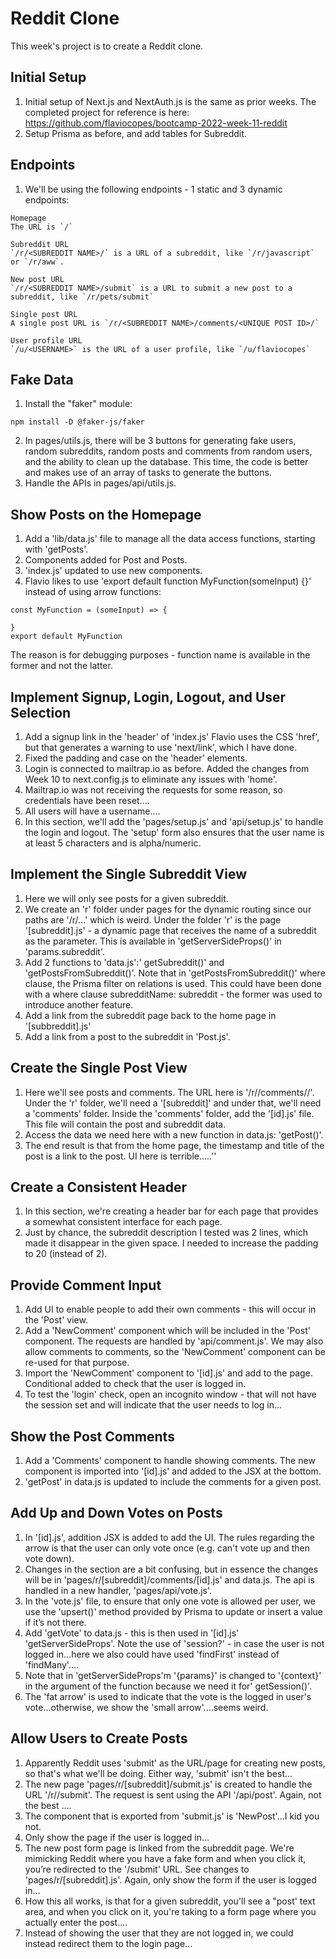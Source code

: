 # Reddit Clone

This week's project is to create a Reddit clone.

## Initial Setup

1. Initial setup of Next.js and NextAuth.js is the same as prior weeks. The completed project for reference is here: https://github.com/flaviocopes/bootcamp-2022-week-11-reddit
2. Setup Prisma as before, and add tables for Subreddit.

## Endpoints

1. We'll be using the following endpoints - 1 static and 3 dynamic endpoints:

```
Homepage
The URL is `/`

Subreddit URL
`/r/<SUBREDDIT NAME>/` is a URL of a subreddit, like `/r/javascript` or `/r/aww`.

New post URL
`/r/<SUBREDDIT NAME>/submit` is a URL to submit a new post to a subreddit, like `/r/pets/submit`

Single post URL
A single post URL is `/r/<SUBREDDIT NAME>/comments/<UNIQUE POST ID>/`

User profile URL
`/u/<USERNAME>` is the URL of a user profile, like `/u/flaviocopes`
```

## Fake Data

1. Install the "faker" module:

```
npm install -D @faker-js/faker
```

2. In pages/utils.js, there will be 3 buttons for generating fake users, random subreddits, random posts and comments from random users, and the ability to clean up the database. This time, the code is better and makes use of an array of tasks to generate the buttons.
3. Handle the APIs in pages/api/utils.js.

## Show Posts on the Homepage

1. Add a 'lib/data.js' file to manage all the data access functions, starting with 'getPosts'.
2. Components added for Post and Posts.
3. 'index.js' updated to use new components.
4. Flavio likes to use 'export default function MyFunction(someInput) {}' instead of using arrow functions:

```
const MyFunction = (someInput) => {

}
export default MyFunction
```

The reason is for debugging purposes - function name is available in the former and not the latter.

## Implement Signup, Login, Logout, and User Selection

1. Add a signup link in the 'header' of 'index.js' Flavio uses the CSS 'href', but that generates a warning to use 'next/link', which I have done.
2. Fixed the padding and case on the 'header' elements.
3. Login is connected to mailtrap.io as before. Added the changes from Week 10 to next.config.js to eliminate any issues with 'home'.
4. Mailtrap.io was not receiving the requests for some reason, so credentials have been reset....
5. All users will have a username....
6. In this section, we'll add the 'pages/setup.js' and 'api/setup.js' to handle the login and logout. The 'setup' form also ensures that the user name is at least 5 characters and is alpha/numeric.

## Implement the Single Subreddit View

1.  Here we will only see posts for a given subreddit.
2.  We create an 'r' folder under pages for the dynamic routing since our paths are '/r/...' which is weird. Under the folder 'r' is the page '[subreddit].js' - a dynamic page that receives the name of a subreddit as the parameter. This is available in 'getServerSideProps()' in 'params.subreddit'.
3.  Add 2 functions to 'data.js':' getSubreddit()' and 'getPostsFromSubreddit()'. Note that in 'getPostsFromSubreddit()' where clause, the Prisma filter on relations is used. This could have been done with a where clause subredditName: subreddit - the former was used to introduce another feature.
4.  Add a link from the subreddit page back to the home page in '[subbreddit].js'
5.  Add a link from a post to the subreddit in 'Post.js'.

## Create the Single Post View

1. Here we'll see posts and comments. The URL here is '/r/<SUBREDDIT NAME>/comments/<UNIQUE POST ID>/'. Under the 'r' folder, we'll need a '[subreddit]' and under that, we'll need a 'comments' folder. Inside the 'comments' folder, add the '[id].js' file. This file will contain the post and subreddit data.
2. Access the data we need here with a new function in data.js: 'getPost()'.
3. The end result is that from the home page, the timestamp and title of the post is a link to the post. UI here is terrible.....''

## Create a Consistent Header

1. In this section, we're creating a header bar for each page that provides a somewhat consistent interface for each page.
2. Just by chance, the subreddit description I tested was 2 lines, which made it disappear in the given space. I needed to increase the padding to 20 (instead of 2).

## Provide Comment Input

1. Add UI to enable people to add their own comments - this will occur in the 'Post' view.
2. Add a 'NewComment' component which will be included in the 'Post' component. The requests are handled by 'api/comment.js'. We may also allow comments to comments, so the 'NewComment' component can be re-used for that purpose.
3. Import the 'NewComment' component to '[id].js' and add to the page. Conditional added to check that the user is logged in.
4. To test the 'login' check, open an incognito window - that will not have the session set and will indicate that the user needs to log in...

## Show the Post Comments

1. Add a 'Comments' component to handle showing comments. The new component is imported into '[id].js' and added to the JSX at the bottom.
2. 'getPost' in data.js is updated to include the comments for a given post.

## Add Up and Down Votes on Posts

1. In '[id].js', addition JSX is added to add the UI. The rules regarding the arrow is that the user can only vote once (e.g. can't vote up and then vote down).
2. Changes in the section are a bit confusing, but in essence the changes will be in 'pages/r/[subreddit]/comments/[id].js' and data.js. The api is handled in a new handler, 'pages/api/vote.js'.
3. In the 'vote.js' file, to ensure that only one vote is allowed per user, we use the 'upsert()' method provided by Prisma to update or insert a value if it’s not there.
4. Add 'getVote' to data.js - this is then used in '[id].js' 'getServerSideProps'. Note the use of 'session?' - in case the user is not logged in...here we also could have used 'findFirst' instead of 'findMany'....
5. Note that in 'getServerSideProps'm '{params}' is changed to '{context}' in the argument of the function because we need it for' getSession()'.
6. The 'fat arrow' is used to indicate that the vote is the logged in user's vote...otherwise, we show the 'small arrow'....seems weird.

## Allow Users to Create Posts

1. Apparently Reddit uses 'submit' as the URL/page for creating new posts, so that's what we'll be doing. Either way, 'submit' isn't the best...
2. The new page 'pages/r/[subreddit]/submit.js' is created to handle the URL '/r/<subreddit>/submit'. The request is sent using the API '/api/post'. Again, not the best ....
3. The component that is exported from 'submit.js' is 'NewPost'...I kid you not.
4. Only show the page if the user is logged in...
5. The new post form page is linked from the subreddit page. We're mimicking Reddit where you have a fake form and when you click it, you’re redirected to the '/submit' URL. See changes to 'pages/r/[subreddit].js'. Again, only show the form if the user is logged in...
6. How this all works, is that for a given subreddit, you'll see a "post' text area, and when you click on it, you're taking to a form page where you actually enter the post....
7. Instead of showing the user that they are not logged in, we could instead redirect them to the login page...
